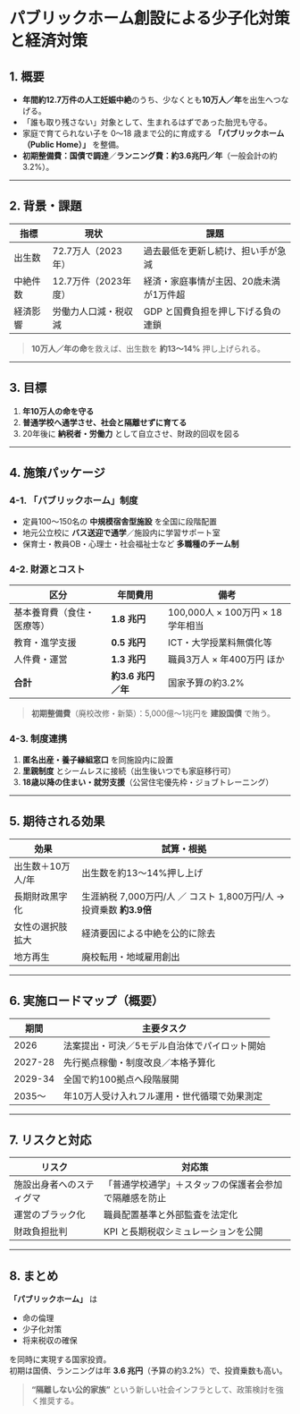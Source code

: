 # パブリックホーム創設による少子化対策と経済対策
## 1. 概要
- **年間約12.7万件の人工妊娠中絶**のうち、少なくとも**10万人／年**を出生へつなげる。  
- 「誰も取り残さない」対象として、生まれるはずであった胎児も守る。  
- 家庭で育てられない子を 0〜18 歳まで公的に育成する **「パブリックホーム（Public Home）」** を整備。  
- **初期整備費：国債で調達**／**ランニング費：約3.6兆円／年**（一般会計の約3.2%）。

---

## 2. 背景・課題
| 指標 | 現状 | 課題 |
|------|------|------|
| 出生数 | 72.7万人（2023年） | 過去最低を更新し続け、担い手が急減 |
| 中絶件数 | 12.7万件（2023年度） | 経済・家庭事情が主因、20歳未満が1万件超 |
| 経済影響 | 労働力人口減・税収減 | GDP と国費負担を押し下げる負の連鎖 |

> **10万人／年の命**を救えば、出生数を **約13〜14%** 押し上げられる。

---

## 3. 目標
1. **年10万人の命を守る**  
2. **普通学校へ通学させ、社会と隔離せずに育てる**  
3. 20年後に **納税者・労働力** として自立させ、財政的回収を図る  

---

## 4. 施策パッケージ
### 4-1. 「パブリックホーム」制度
- 定員100〜150名の **中規模宿舎型施設** を全国に段階配置  
- 地元公立校に **バス送迎で通学**／施設内に学習サポート室  
- 保育士・教員OB・心理士・社会福祉士など **多職種のチーム制**

### 4-2. 財源とコスト
| 区分 | 年間費用 | 備考 |
|------|-----------|------|
| 基本養育費（食住・医療等） | **1.8 兆円** | 100,000人 × 100万円 × 18学年相当 |
| 教育・進学支援 | **0.5 兆円** | ICT・大学授業料無償化等 |
| 人件費・運営 | **1.3 兆円** | 職員3万人 × 年400万円 ほか |
| **合計** | **約3.6 兆円／年** | 国家予算の約3.2% |

> **初期整備費**（廃校改修・新築）：5,000億〜1兆円を **建設国債** で賄う。

### 4-3. 制度連携
1. **匿名出産・養子縁組窓口** を同施設内に設置  
2. **里親制度** とシームレスに接続（出生後いつでも家庭移行可）  
3. **18歳以降の住まい・就労支援**（公営住宅優先枠・ジョブトレーニング）

---

## 5. 期待される効果
| 効果 | 試算・根拠 |
|------|------------|
| 出生数＋10万人/年 | 出生数を約13〜14%押し上げ |
| 長期財政黒字化 | 生涯納税 7,000万円/人 ／ コスト 1,800万円/人 → 投資乗数 **約3.9倍** |
| 女性の選択肢拡大 | 経済要因による中絶を公的に除去 |
| 地方再生 | 廃校転用・地域雇用創出 |

---

## 6. 実施ロードマップ（概要）
| 期間 | 主要タスク |
|------|------------|
| 2026 | 法案提出・可決／5モデル自治体でパイロット開始 |
| 2027-28 | 先行拠点稼働・制度改良／本格予算化 |
| 2029-34 | 全国で約100拠点へ段階展開 |
| 2035〜 | 年10万人受け入れフル運用・世代循環で効果測定 |

---

## 7. リスクと対応
| リスク | 対応策 |
|--------|--------|
| 施設出身者へのスティグマ | 「普通学校通学」＋スタッフの保護者会参加で隔離感を防止 |
| 運営のブラック化 | 職員配置基準と外部監査を法定化 |
| 財政負担批判 | KPI と長期税収シミュレーションを公開 |

---

## 8. まとめ
**「パブリックホーム」** は  
- 命の倫理  
- 少子化対策  
- 将来税収の確保  

を同時に実現する国家投資。  
初期は国債、ランニングは年 **3.6 兆円**（予算の約3.2%）で、投資乗数も高い。  

> **“隔離しない公的家族”** という新しい社会インフラとして、政策検討を強く推奨する。